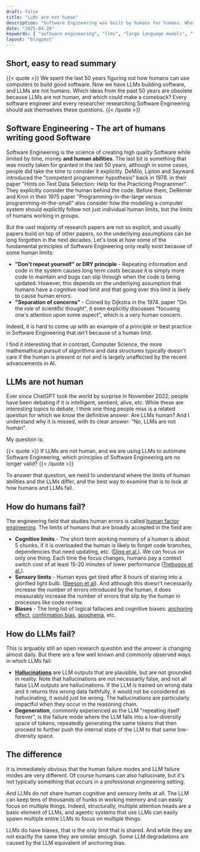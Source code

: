 ```yaml
---
draft: false
title: "LLMs are not human"
description: "Software Engineering was built by humans for humans. What happens when non-humans get involved?"
date: "2025-04-20"
keywords: [ "software engineering", "llms", "large language models", "failure analysis", "how LLMs fail", "how humans fail", "difference between LLMs and humans"]
layout: "blogpost"
---
```

## Short, easy to read summary

{{< quote >}} We spent the last 50 years figuring out how humans can use computers to build good
software. Now we have LLMs building software, and LLMs are not humans. Which ideas from the past 50
years are obsolete because LLMs are not human, and which could make a comeback? Every software
engineer and every researcher researching Software Engineering should ask themselves these
questions. {{< /quote >}}

## Software Engineering - The art of humans writing good Software

Software Engineering is the science of creating high quality Software while limited by time, money
**and human abilities**. The last bit is something that was mostly taken for granted in the last 50
years, although in some cases, people did take the time to consider it explicitly. DeMilo, Lipton
and Sayward introduced the "competent programmer hypothesis" back in 1978. in their paper "Hints on
Test Data Selection: Help for the Practicing Programmer". They explicitly consider the human behind
the code. Before them, DeRemer and Kron in their 1975 paper "Programming-in-the-large versus
programming-in-the-small" also consider how the modeling a computer system should explicitly follow
not just individual human limits, but the limits of humans working in groups.

But the vast majority of research papers are not so explicit, and usually papers build on top of
other papers, so the underliying assumptions can be long forgotten in the next decades. Let's look
at how some of the fundamental principles of Software Engineering only really exist because of some
human limits:

*  **"Don't repeat yourself" or DRY principle** - Repeating information and code in the system
   causes long term costs because it is simply more code to maintain and bugs can slip through when
   the code is being updated. However, this depends on the underliying assumption that humans have a
   cognitive load limit and that going over this limit is likely to cause human errors.
*  **"Separation of concerns"** - Coined by Dijkstra in the 1974. paper "On the role of scientific
   thought", it even explicitly discusses "focusing one's attention upon some aspect", which is a
   very human concern.

Indeed, it is hard to come up with an example of a principle or best practice in Software
Engineering that isn't because of a human limit.

I find it interesting that in contrast, Computer Science, the more mathemathical pursuit of
algorithms and data structures typically doesn't care if the human is present or not and is largely
unaffected by the recent advancements in AI.

## LLMs are not human

Ever since ChatGPT took the world by surprise in November 2022, people have been debating if it is
intelligent, sentient, alive, etc. While these are interesting topics to debate, I think one thing
people miss is a related question for which we know the definitive answer: Are LLMs human? And I
understand why it is missed, with its clear answer: "No, LLMs are not human".

My question is:

{{< quote >}} If LLMs are not human, and we are using LLMs to automate Software Engineering, which
principles of Software Engineering are no longer valid? {{< /quote >}}

To answer that question, we need to understand where the limits of human abilities and the LLMs
differ, and the best way to examine that is to look at how humans and LLMs fail.

## How do humans fail?

The engineering field that studies human errors is called [human factor
engineering](https://en.wikipedia.org/wiki/Ergonomics). The limits of humans that are broadly
accepted in the field are:

*  **Cognitive limits** - The short term working memory of a human is about 5 chunks, if it is
   overloaded the human is likely to forget code branches, dependencies that need updating, etc.
   ([Ding et
   al.](https://journals.sagepub.com/doi/pdf/10.1177/21582440241305082?utm_source=chatgpt.com)). We
   can focus on only one thing. Each time the focus changes, humans pay a context switch cost of at
   least 15-20 minutes of lower performance ([Trebugov et
   al.](https://dl.acm.org/doi/abs/10.1145/3084100.3084116)).
*  **Sensory limits** - Human eyes get tired after 8 hours of staring into a glorified light bulb.
   ([Beeson et
   al](https://www.sciencedirect.com/science/article/pii/S2451958824001222?utm_source=chatgpt.com)).
   And although this doesn't necessarily increase the number of errors introduced by the human, it
   does measurably increase the number of errors that slip by the human in processes like code
   review.
*  **Biases** - The long list of logical fallacies and cognitive biases: [anchoring
   effect](https://en.wikipedia.org/wiki/Anchoring_effect), [confirmation
   bias](https://en.wikipedia.org/wiki/Confirmation_bias),
   [apophenia](https://en.wikipedia.org/wiki/Apophenia), etc.

## How do LLMs fail?

This is arguably still an open research question and the answer is changing almost daily. But there
are a few well known and commonly observed ways in which LLMs fail:

*  **[Hallucinations](https://en.wikipedia.org/wiki/Hallucination_(artificial_intelligence))** are
   LLM outputs that are plausible, but are not grounded in reality. Note that hallucinations are not
   necessarily false, and not all false LLM outputs are hallucinations. If the LLM is trained on
   wrong data and it returns this wrong data faithfully, it would not be considered as
   hallucinating, it would just be wrong. The hallucinations are particularly impactful when they
   occur in the reasoning chain.
*  **Degeneration**, commonly experienced as the LLM "repeating itself forever", is the failure mode
   where the LLM falls into a low-diversity space of tokens, repeatedly generating the same tokens
   that then proceed to further push the internal state of the LLM to that same low-diversity space.

## The difference

It is immediately obvious that the human failure modes and LLM failure modes are very different. Of
course humans can also hallucinate, but it's not typically something that occurs in a professional
engineering setting.

And LLMs do not share human cognitive and sensory limits at all. The LLM can keep tens of thousands
of hunks in working memory and can easily focus on multiple things. Indeed, structurally, multiple
attention heads are a basic element of LLMs, and agentic systems that use LLMs can easily spawn
multiple entire LLMs to focus on multiple things.

LLMs do have biases, that is the only limit that is shared. And while they are not exactly the same
they are similar enough. Some LLM degradations are caused by the LLM equivalent of anchoring bias.


